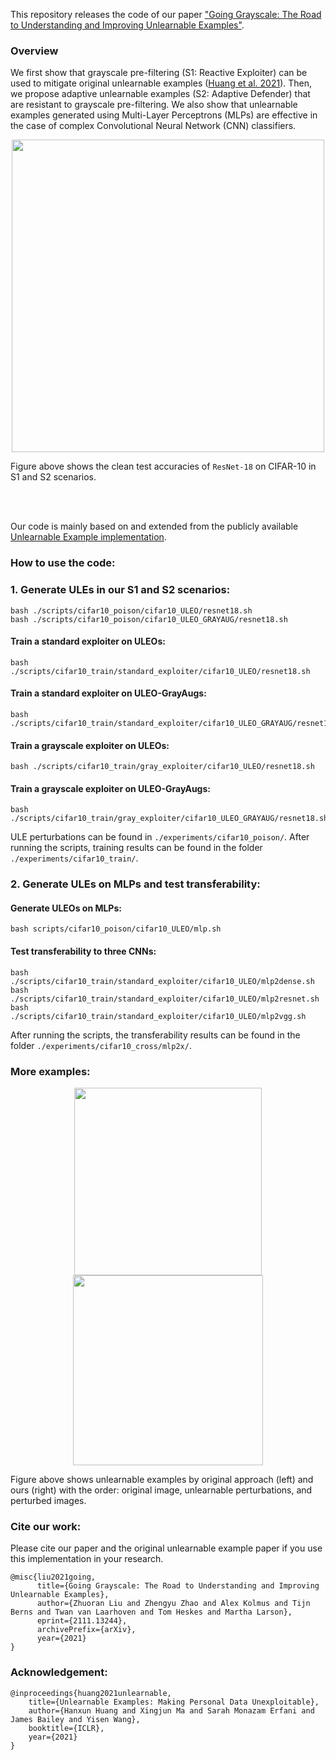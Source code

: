 This repository releases the code of our paper ["Going Grayscale: The Road to Understanding and Improving Unlearnable Examples"](https://arxiv.org/abs/2111.13244).

### Overview

We first show that grayscale pre-filtering (S1: Reactive Exploiter) can be used to mitigate original unlearnable examples ([Huang et al. 2021](https://openreview.net/forum?id=iAmZUo0DxC0)). 
Then, we propose adaptive unlearnable examples (S2: Adaptive Defender) that are resistant to grayscale pre-filtering. 
We also show that unlearnable examples generated using Multi-Layer Perceptrons (MLPs) are effective in the case of complex Convolutional Neural Network (CNN) classifiers.

<p align="center">
<img src="/figures/diagram_sce_2.PNG" width="500">
</p>

Figure above shows the clean test accuracies of ```ResNet-18``` on CIFAR-10 in S1 and S2 scenarios.

<br/><br/>


Our code is mainly based on and extended from the publicly available [Unlearnable Example implementation](https://github.com/HanxunH/Unlearnable-Examples/).

### How to use the code:

### 1. Generate ULEs in our S1 and S2 scenarios:

```
bash ./scripts/cifar10_poison/cifar10_ULEO/resnet18.sh
bash ./scripts/cifar10_poison/cifar10_ULEO_GRAYAUG/resnet18.sh
```


#### Train a standard exploiter on ULEOs:

```
bash ./scripts/cifar10_train/standard_exploiter/cifar10_ULEO/resnet18.sh
```

#### Train a standard exploiter on ULEO-GrayAugs:

```
bash ./scripts/cifar10_train/standard_exploiter/cifar10_ULEO_GRAYAUG/resnet18.sh
```

#### Train a grayscale exploiter on ULEOs:

```
bash ./scripts/cifar10_train/gray_exploiter/cifar10_ULEO/resnet18.sh
```

#### Train a grayscale exploiter on ULEO-GrayAugs:

```
bash ./scripts/cifar10_train/gray_exploiter/cifar10_ULEO_GRAYAUG/resnet18.sh
```


ULE perturbations can be found in ```./experiments/cifar10_poison/```.
After running the scripts, training results can be found in the folder ```./experiments/cifar10_train/```.


### 2. Generate ULEs on MLPs and test transferability:

####  Generate ULEOs on MLPs:

```
bash scripts/cifar10_poison/cifar10_ULEO/mlp.sh
```

#### Test transferability to three CNNs:

```
bash ./scripts/cifar10_train/standard_exploiter/cifar10_ULEO/mlp2dense.sh
bash ./scripts/cifar10_train/standard_exploiter/cifar10_ULEO/mlp2resnet.sh
bash ./scripts/cifar10_train/standard_exploiter/cifar10_ULEO/mlp2vgg.sh
```


After running the scripts, the transferability results can be found in the folder ```./experiments/cifar10_cross/mlp2x/```.

### More examples:

<p align="center">
<img src="/figures/moreuleo.png" width="300">

<img src="/figures/moreuleograyaug.png" width="304">
</p>

Figure above shows unlearnable examples by original approach (left) and ours (right) with the order: original image, unlearnable perturbations, and perturbed images.  

### Cite our work:

Please cite our paper and the original unlearnable example paper if you use this implementation in your research.

```
@misc{liu2021going,
      title={Going Grayscale: The Road to Understanding and Improving Unlearnable Examples}, 
      author={Zhuoran Liu and Zhengyu Zhao and Alex Kolmus and Tijn Berns and Twan van Laarhoven and Tom Heskes and Martha Larson},
      eprint={2111.13244},
      archivePrefix={arXiv},
      year={2021}
}
```
### Acknowledgement:

```
@inproceedings{huang2021unlearnable,
    title={Unlearnable Examples: Making Personal Data Unexploitable},
    author={Hanxun Huang and Xingjun Ma and Sarah Monazam Erfani and James Bailey and Yisen Wang},
    booktitle={ICLR},
    year={2021}
}
```
